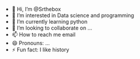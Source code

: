 - 👋 Hi, I’m @Srthebox
- 👀 I’m interested in Data science and programming
- 🌱 I’m currently learning python
- 💞️ I’m looking to collaborate on ...
- 📫 How to reach me email
- 😄 Pronouns: ...
- ⚡ Fun fact: I like history

<!---
Srthebox/Srthebox is a ✨ special ✨ repository because its `README.md` (this file) appears on your GitHub profile.
You can click the Preview link to take a look at your changes.
--->
